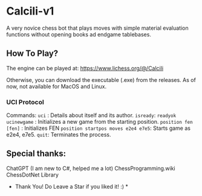 # Calcili-v1
A very novice chess bot that plays moves with simple material evaluation functions without opening books ad endgame tablebases. 

## How To Play?
The engine can be played at:
https://www.lichess.org/@/Calcili

Otherwise, you can download the executable (.exe) from the releases. As of now, not available for MacOS and Linux.

### UCI Protocol

Commands:
``` uci ``` : Details about itself and its author. 
``` isready ```: ``` readyok ```
``` ucinewgame ``` : Initializes a new game from the starting position.
``` position fen [fen] ``` : Initializes FEN
``` position startpos moves e2e4 e7e5 ```: Starts game as e2e4, e7e5.
``` quit ```: Terminates the process.

## Special thanks:
ChatGPT (I am new to C#, helped me a lot)
ChessProgramming.wiki
ChessDotNet Library

* Thank You! Do Leave a Star if you liked it! :) *
